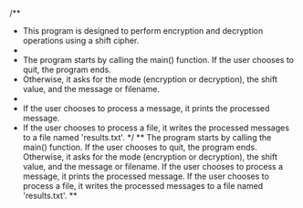 /** 
 * This program is designed to perform encryption and decryption operations using a shift cipher.
 * 
 * The program starts by calling the main() function. If the user chooses to quit, the program ends.
 * Otherwise, it asks for the mode (encryption or decryption), the shift value, and the message or filename.
 * 
 * If the user chooses to process a message, it prints the processed message.
 * If the user chooses to process a file, it writes the processed messages to a file named 'results.txt'.
 */
** The program starts by calling the main() function. If the user chooses to quit, the program ends. Otherwise, it asks for the mode (encryption or decryption), the shift value, and the message or filename. If the user chooses to process a message, it prints the processed message. If the user chooses to process a file, it writes the processed messages to a file named 'results.txt'. **
